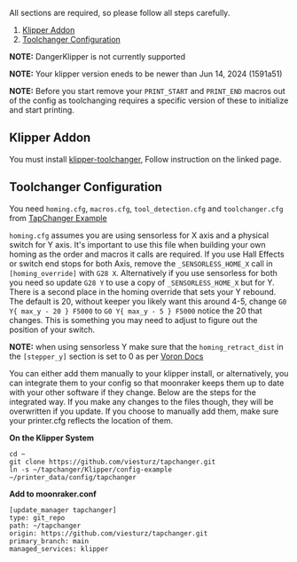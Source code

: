 All sections are required, so please follow all steps carefully.

1. [Klipper Addon](#klipper-addon)
2. [Toolchanger Configuration](#toolchanger-configuration)

**NOTE:** DangerKlipper is not currently supported


**NOTE:** Your klipper version eneds to be newer than Jun 14, 2024 (1591a51)


**NOTE:** Before you start remove your `PRINT_START` and `PRINT_END` macros out of the config as toolchanging requires a specific version of these to initialize and start printing.

## Klipper Addon

You must install [klipper-toolchanger](https://github.com/viesturz/klipper-toolchanger/), Follow instruction on the linked page.


## Toolchanger Configuration

You need `homing.cfg`, `macros.cfg`, `tool_detection.cfg` and `toolchanger.cfg` from [TapChanger Example](https://github.com/viesturz/tapchanger/tree/main/Klipper/config-example)

`homing.cfg` assumes you are using sensorless for X axis and a physical switch for Y axis.  It's important to use this file when building your own homing as the order and macros it calls are required.  If you use Hall Effects or switch end stops for both Axis, remove the `_SENSORLESS_HOME_X` call in `[homing_override]` with `G28 X`.  Alternatively if you use sensorless for both you need so update `G28 Y` to use a copy of `_SENSORLESS_HOME_X` but for Y. There is a second place in the homing override that sets your Y rebound.  The default is 20, without keeper you likely want this around 4-5, change `G0 Y{ max_y - 20 } F5000` to `G0 Y{ max_y - 5 } F5000` notice the 20 that changes.  This is something you may need to adjust to figure out the position of your switch.

**NOTE:** when using sensorless Y make sure that the `homing_retract_dist` in the `[stepper_y]` section is set to 0 as per [Voron Docs](https://docs.vorondesign.com/community/howto/clee/sensorless_xy_homing.html)

You can either add them manually to your klipper install, or alternatively, you can integrate them to your config so that moonraker keeps them up to date with your other software if they change. Below are the steps for the integrated way. If you make any changes to the files though, they will be overwritten if you update. If you choose to manually add them, make sure your printer.cfg reflects the location of them.

**On the Klipper System** 
```
cd ~
git clone https://github.com/viesturz/tapchanger.git
ln -s ~/tapchanger/Klipper/config-example ~/printer_data/config/tapchanger
```

**Add to moonraker.conf**
```
[update_manager tapchanger]
type: git_repo
path: ~/tapchanger
origin: https://github.com/viesturz/tapchanger.git
primary_branch: main
managed_services: klipper
```
